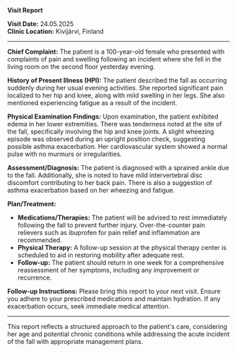 

**Visit Report**

**Visit Date:** 24.05.2025  
**Clinic Location:** Kivijärvi, Finland  

---

**Chief Complaint:** The patient is a 100-year-old female who presented with complaints of pain and swelling following an incident where she fell in the living room on the second floor yesterday evening.

**History of Present Illness (HPI):** The patient described the fall as occurring suddenly during her usual evening activities. She reported significant pain localized to her hip and knee, along with mild swelling in her legs. She also mentioned experiencing fatigue as a result of the incident.

**Physical Examination Findings:** Upon examination, the patient exhibited edema in her lower extremities. There was tenderness noted at the site of the fall, specifically involving the hip and knee joints. A slight wheezing episode was observed during an upright position check, suggesting possible asthma exacerbation. Her cardiovascular system showed a normal pulse with no murmurs or irregularities.

**Assessment/Diagnosis:** The patient is diagnosed with a sprained ankle due to the fall. Additionally, she is noted to have mild intervertebral disc discomfort contributing to her back pain. There is also a suggestion of asthma exacerbation based on her wheezing and fatigue.

**Plan/Treatment:** 
- **Medications/Therapies:** The patient will be advised to rest immediately following the fall to prevent further injury. Over-the-counter pain relievers such as ibuprofen for pain relief and inflammation are recommended.
- **Physical Therapy:** A follow-up session at the physical therapy center is scheduled to aid in restoring mobility after adequate rest.
- **Follow-up:** The patient should return in one week for a comprehensive reassessment of her symptoms, including any improvement or recurrence.

**Follow-up Instructions:** Please bring this report to your next visit. Ensure you adhere to your prescribed medications and maintain hydration. If any exacerbation occurs, seek immediate medical attention.

---

This report reflects a structured approach to the patient's care, considering her age and potential chronic conditions while addressing the acute incident of the fall with appropriate management plans.